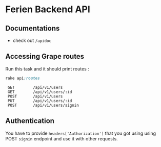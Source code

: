 # Ferien Backend API


## Documentations 
  - check out `/apidoc`

## Accessing Grape routes

  Run this task and it should print routes :
  ```ruby 
  rake api:routes
  ```

  ```
   GET        /api/v1/users
   GET        /api/v1/users/:id
   POST       /api/v1/users
   PUT        /api/v1/users/:id
   POST       /api/v1/users/signin
  ```

## Authentication 

  You have to provide `headers['Authorization']` that you got using using POST `signin` endpoint and use it with other requests.